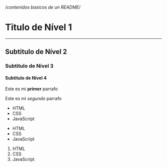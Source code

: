 /_contenidos basicos de un README_/

# Titulo de Nível 1

---

## Subtitulo de Nível 2

### Subtitulo de Nível 3

#### Subtitulo de Nível 4

Este es mi **primer** parrafo

Este es mi _segundo_ parrafo

- HTML
- CSS
- JavaScript

* HTML
* CSS
* JavaScript

1. HTML
2. CSS
3. JavaScript
